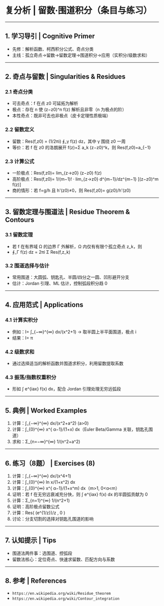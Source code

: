 # 复分析 | 留数·围道积分（条目与练习）

---

## 1. 学习导引 | Cognitive Primer

- 先修：解析函数、柯西积分公式、奇点分类
- 主线：孤立奇点→留数→留数定理→围道积分→应用（实积分/级数求和）

---

## 2. 奇点与留数 | Singularities & Residues

### 2.1 奇点分类

- 可去奇点：f 在点 z0 可延拓为解析
- 极点：存在 n 使 (z−z0)^n f(z) 解析且非零（n 为极点的阶）
- 本性奇点：既非可去也非极点（皮卡定理性质极端）

### 2.2 留数定义

- 留数：Res(f,z0) = (1/2πi) ∮_γ f(z) dz，其中 γ 围绕 z0 一周
- 等价：若 f 在 z0 的洛朗展开 f(z)=Σ a_k (z−z0)^k，则 Res(f,z0)=a_{−1}

### 2.3 计算公式

- 一阶极点：Res(f,z0)= lim_{z→z0} (z−z0) f(z)
- 高阶极点：Res(f,z0)= 1/(m−1)! · lim_{z→z0} d^{m−1}/dz^{m−1} [(z−z0)^m f(z)]
- 商的情形：若 f=g/h 且 h'(z0)≠0，则 Res(f,z0)= g(z0)/h'(z0)

---

## 3. 留数定理与围道法 | Residue Theorem & Contours

### 3.1 留数定理

- 若 f 在有界域 Ω 的边界 Γ 外解析，Ω 内仅有有限个孤立奇点 z_k，则
- ∮_Γ f(z) dz = 2πi Σ Res(f,z_k)

### 3.2 围道选择与估计

- 常用围道：大圆弧、钥匙孔、半圆/四分之一圆、凹形避开分支
- 估计：Jordan 引理、ML 估计，控制弧段积分趋 0

---

## 4. 应用范式 | Applications

### 4.1 计算实积分

- 例如：I= ∫_{−∞}^{∞} dx/(x^2+1) → 取半圆上半平面围道，极点 i
- 结果：I= π

### 4.2 级数求和

- 通过选择适当的解析函数并围道求积分，利用留数提取系数

### 4.3 振荡/指数权重积分

- 形如 ∫ e^{iax} f(x) dx，配合 Jordan 引理处理无穷远弧段

---

## 5. 典例 | Worked Examples

1) 计算：∫_{−∞}^{∞} dx/(x^2+a^2) (a>0)
2) 计算：∫_{0}^{∞} x^{
α−1}/(1+x) dx（Euler Beta/Gamma 关联，钥匙孔围道）
3) 求和：Σ_{n=−∞}^{∞} 1/(n^2+a^2)

---

## 6. 练习（8题） | Exercises (8)

1) 计算：∫_{−∞}^{∞} dx/(x^4+1)
2) 计算：∫_{0}^{∞} ln x/(1+x^2) dx
3) 计算：∫_{0}^{∞} x^{
α−1}/(1+x^m) dx（m>1, 0<α<m）
4) 证明：若 f 在无穷远衰减充分快，则 ∫ e^{iax} f(x) dx 的半圆弧贡献为 0
5) 计算：Σ_{n=1}^{∞} 1/(n^2+1)
6) 证明：高阶极点留数公式
7) 计算：Res( (e^{1/z})/z , 0 )
8) 讨论：分支切割的选择对钥匙孔围道的影响

---

## 7. 认知提示 | Tips

- 围道法两件事：选围道、控弧段
- 留数法核心：定位奇点、快速求留数、匹配方向与系数

---

## 8. 参考 | References

- `https://en.wikipedia.org/wiki/Residue_theorem`
- `https://en.wikipedia.org/wiki/Contour_integration`
